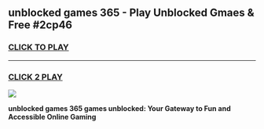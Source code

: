 
## unblocked games 365 - Play Unblocked Gmaes & Free #2cp46
<h3>
<a href="https://news.freeplayer.one?title=unblocked_games_365&ref=03M">CLICK TO PLAY</a></h3>
<hr>

<h3>
<a href="https://news.freeplayer.one?title=unblocked_games_365&ref=03M">CLICK 2 PLAY</a>
  
</h3>

<a href="https://news.freeplayer.one?title=unblocked_games_365&ref=03M"><img src="https://clearcache.store/games.png"></a>


**unblocked games 365 games unblocked: Your Gateway to Fun and Accessible Online Gaming**
